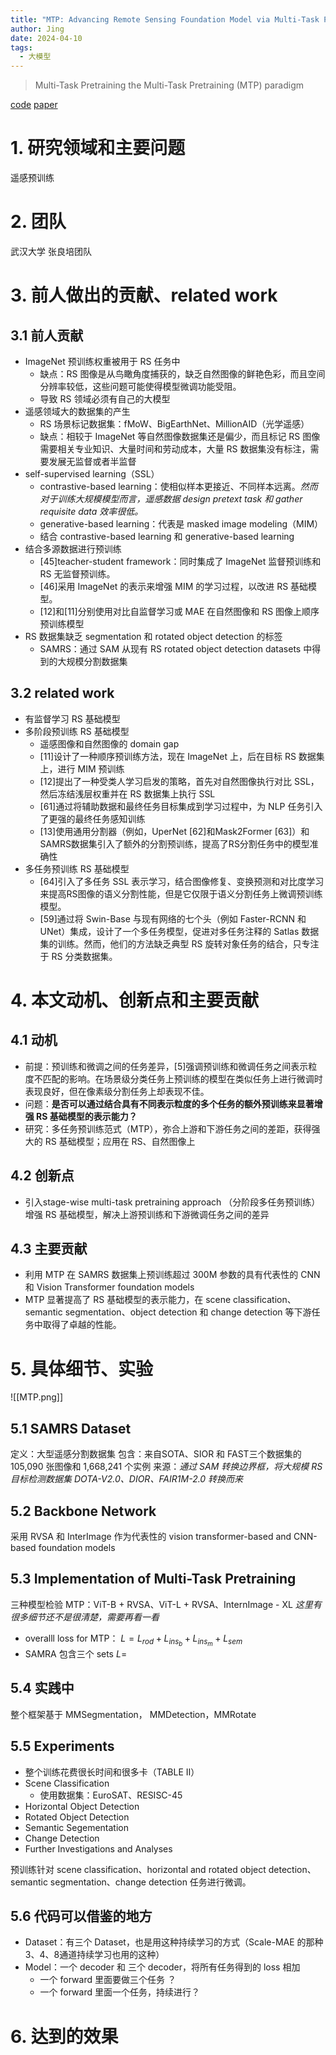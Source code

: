 ```yaml
---
title: "MTP: Advancing Remote Sensing Foundation Model via Multi-Task Pretraining"
author: Jing
date: 2024-04-10
tags:
  - 大模型
---
```

> Multi-Task Pretraining
> the Multi-Task Pretraining (MTP) paradigm

[code](https://github.com/ViTAE-Transformer/MTP)
[paper]([https://arxiv.org/pdf/2403.13430.pdf](https://arxiv.org/pdf/2403.13430.pdf))
# 1. 研究领域和主要问题
遥感预训练
# 2. 团队
武汉大学 张良培团队
# 3. 前人做出的贡献、related work
## 3.1 前人贡献
- ImageNet 预训练权重被用于 RS 任务中
	- 缺点：RS 图像是从鸟瞰角度捕获的，缺乏自然图像的鲜艳色彩，而且空间分辨率较低，这些问题可能使得模型微调功能受阻。
	- 导致 RS 领域必须有自己的大模型
- 遥感领域大的数据集的产生
	- RS 场景标记数据集：fMoW、BigEarthNet、MillionAID（光学遥感）
	- 缺点：相较于 ImageNet 等自然图像数据集还是偏少，而且标记 RS 图像需要相关专业知识、大量时间和劳动成本，大量 RS 数据集没有标注，需要发展无监督或者半监督
- self-supervised learning（SSL）
	- contrastive-based learning：使相似样本更接近、不同样本远离。*然而对于训练大规模模型而言，遥感数据 design pretext task 和 gather requisite data 效率很低。*
	- generative-based learning：代表是 masked image modeling（MIM）
	- 结合 contrastive-based learning 和 generative-based learning
- 结合多源数据进行预训练
	- [45]teacher-student framework：同时集成了 ImageNet 监督预训练和 RS 无监督预训练。
	- [46]采用 ImageNet 的表示来增强 MIM 的学习过程，以改进 RS 基础模型。
	- [12]和[11]分别使用对比自监督学习或 MAE 在自然图像和 RS 图像上顺序预训练模型
- RS 数据集缺乏 segmentation 和 rotated object detection 的标签
	- SAMRS：通过 SAM 从现有 RS rotated object detection datasets 中得到的大规模分割数据集
## 3.2 related work
- 有监督学习 RS 基础模型
- 多阶段预训练 RS 基础模型
	- 遥感图像和自然图像的 domain gap
	- [11]设计了一种顺序预训练方法，现在 ImageNet 上，后在目标 RS 数据集上，进行 MIM 预训练
	- [12]提出了一种受类人学习启发的策略，首先对自然图像执行对比 SSL，然后冻结浅层权重并在 RS 数据集上执行 SSL
	-  [61]通过将辅助数据和最终任务目标集成到学习过程中，为 NLP 任务引入了更强的最终任务感知训练
	- [13]使用通用分割器（例如，UperNet [62]和Mask2Former [63]）和SAMRS数据集引入了额外的分割预训练，提高了RS分割任务中的模型准确性
- 多任务预训练 RS 基础模型
	-  [64]引入了多任务 SSL 表示学习，结合图像修复、变换预测和对比度学习来提高RS图像的语义分割性能，但是它仅限于语义分割任务上微调预训练模型。
	-  [59]通过将 Swin-Base 与现有网络的七个头（例如 Faster-RCNN 和 UNet）集成，设计了一个多任务模型，促进对多任务注释的 Satlas 数据集的训练。然而，他们的方法缺乏典型 RS 旋转对象任务的结合，只专注于 RS 分类数据集。
# 4. 本文动机、创新点和主要贡献
## 4.1 动机
- 前提：预训练和微调之间的任务差异，[5]强调预训练和微调任务之间表示粒度不匹配的影响。在场景级分类任务上预训练的模型在类似任务上进行微调时表现良好，但在像素级分割任务上却表现不佳。
- 问题：**是否可以通过结合具有不同表示粒度的多个任务的额外预训练来显著增强 RS 基础模型的表示能力？**
- 研究：多任务预训练范式（MTP），弥合上游和下游任务之间的差距，获得强大的 RS 基础模型；应用在 RS、自然图像上
## 4.2 创新点
- 引入stage-wise multi-task pretraining approach （分阶段多任务预训练）增强 RS 基础模型，解决上游预训练和下游微调任务之间的差异
## 4.3 主要贡献
- 利用 MTP 在 SAMRS 数据集上预训练超过 300M 参数的具有代表性的 CNN 和 Vision Transformer foundation models
- MTP 显著提高了 RS 基础模型的表示能力，在 scene classification、semantic segmentation、object detection 和 change detection 等下游任务中取得了卓越的性能。
# 5. 具体细节、实验
![[MTP.png]]
## 5.1 SAMRS Dataset
定义：大型遥感分割数据集
包含：来自SOTA、SIOR 和 FAST三个数据集的 105,090 张图像和 1,668,241 个实例
来源：*通过 SAM 转换边界框，将大规模 RS 目标检测数据集 DOTA-V2.0、DIOR、FAIR1M-2.0 转换而来*
## 5.2 Backbone Network
采用 RVSA 和 InterImage 作为代表性的 vision transformer-based and CNN-based foundation models
## 5.3 Implementation of Multi-Task Pretraining
三种模型检验 MTP：ViT-B + RVSA、ViT-L + RVSA、InternImage - XL
*这里有很多细节还不是很清楚，需要再看一看*
- overalll loss for MTP：
$L=L_{rod} + L_{ins_b} + L_{ins_m} + L_{sem}$
- SAMRA 包含三个 sets
$L=$
## 5.4 实践中
整个框架基于 MMSegmentation， MMDetection，MMRotate
## 5.5 Experiments
- 整个训练花费很长时间和很多卡（TABLE Ⅱ）
- Scene Classification
	- 使用数据集：EuroSAT、RESISC-45
- Horizontal Object Detection
- Rotated Object Detection
- Semantic Segementation
- Change Detection
- Further Investigations and Analyses

预训练针对 scene classification、horizontal and rotated object detection、semantic segmentation、change detection 任务进行微调。

## 5.6 代码可以借鉴的地方
- Dataset：有三个 Dataset，也是用这种持续学习的方式（Scale-MAE 的那种3、4、8通道持续学习也用的这种）
- Model：一个 decoder 和 三个 decoder，将所有任务得到的 loss 相加
	- 一个 forward 里面要做三个任务 ？
	- 一个 forward 里面一个任务，持续进行？
# 6. 达到的效果
